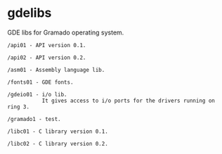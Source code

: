 # gdelibs

 GDE libs for Gramado operating system.

    /api01 - API version 0.1. 
   
    /api02 - API version 0.2. 
   
    /asm01 - Assembly language lib.
   
    /fonts01 - GDE fonts.    
 
    /gdeio01 - i/o lib.
	           It gives access to i/o ports for the drivers running on ring 3.
			   
    /gramado1 - test.
	
    /libc01 - C library version 0.1.
	
    /libc02 - C library version 0.2.
	
	
	